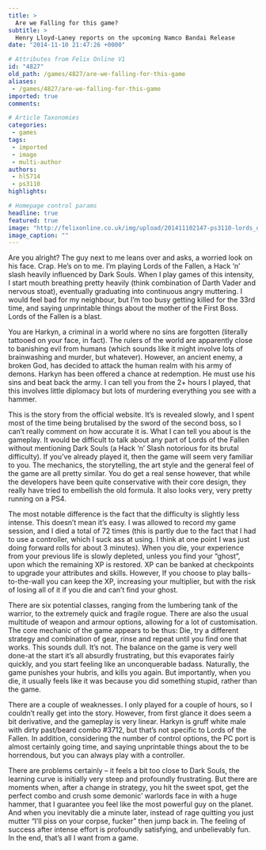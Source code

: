```yaml
---
title: >
  Are we Falling for this game?
subtitle: >
  Henry Lloyd-Laney reports on the upcoming Namco Bandai Release
date: "2014-11-10 21:47:26 +0000"

# Attributes from Felix Online V1
id: "4827"
old_path: /games/4827/are-we-falling-for-this-game
aliases:
 - /games/4827/are-we-falling-for-this-game
imported: true
comments:

# Article Taxonomies
categories:
 - games
tags:
 - imported
 - image
 - multi-author
authors:
 - hl5714
 - ps3110
highlights:

# Homepage control params
headline: true
featured: true
image: "http://felixonline.co.uk/img/upload/201411102147-ps3110-lords_of_the_fallen.png"
image_caption: ""
---
```


Are you alright? The guy next to me leans over and asks, a worried look on his face. Crap. He’s on to me. I’m playing Lords of the Fallen, a Hack ‘n’ slash heavily influenced by Dark Souls. When I play games of this intensity, I start mouth breathing pretty heavily (think combination of Darth Vader and nervous stoat), eventually graduating into continuous angry muttering. I would feel bad for my neighbour, but I’m too busy getting killed for the 33rd time, and saying unprintable things about the mother of the First Boss. Lords of the Fallen is a blast.

You are Harkyn, a criminal in a world where no sins are forgotten (literally tattooed on your face, in fact). The rulers of the world are apparently close to banishing evil from humans (which sounds like it might involve lots of brainwashing and murder, but whatever). However, an ancient enemy, a broken God, has decided to attack the human realm with his army of demons. Harkyn has been offered a chance at redemption. He must use his sins and beat back the army. I can tell you from the 2+ hours I played, that this involves little diplomacy but lots of murdering everything you see with a hammer.

This is the story from the official website. It’s is revealed slowly, and I spent most of the time being brutalised by the sword of the second boss, so I can’t really comment on how accurate it is. What I can tell you about is the gameplay. It would be difficult to talk about any part of Lords of the Fallen without mentioning Dark Souls (a Hack ‘n’ Slash notorious for its brutal difficulty). If you’ve already played it, then the game will seem very familiar to you. The mechanics, the storytelling, the art style and the general feel of the game are all pretty similar. You do get a real sense however, that while the developers have been quite conservative with their core design, they really have tried to embellish the old formula. It also looks very, very pretty running on a PS4.

The most notable difference is the fact that the difficulty is slightly less intense. This doesn’t mean it’s easy. I was allowed to record my game session, and I died a total of 72 times (this is partly due to the fact that I had to use a controller, which I suck ass at using. I think at one point I was just doing forward rolls for about 3 minutes). When you die, your experience from your previous life is slowly depleted, unless you find your “ghost”, upon which the remaining XP is restored. XP can be banked at checkpoints to upgrade your attributes and skills. However, If you choose to play balls-to-the-wall you can keep the XP, increasing your multiplier, but with the risk of losing all of it if you die and can’t find your ghost.

There are six potential classes, ranging from the lumbering tank of the warrior, to the extremely quick and fragile rogue. There are also the usual multitude of weapon and armour options, allowing for a lot of customisation. The core mechanic of the game appears to be thus: Die, try a different strategy and combination of gear, rinse and repeat until you find one that works. This sounds dull. It’s not. The balance on the game is very well done-at the start it’s all absurdly frustrating, but this evaporates fairly quickly, and you start feeling like an unconquerable badass. Naturally, the game punishes your hubris, and kills you again. But importantly, when you die, it usually feels like it was because you did something stupid, rather than the game.

There are a couple of weaknesses. I only played for a couple of hours, so I couldn’t really get into the story. However, from first glance it does seem a bit derivative, and the gameplay is very linear. Harkyn is gruff white male with dirty past/beard combo #3712, but that’s not specific to Lords of the Fallen. In addition, considering the number of control options, the PC port is almost certainly going time, and saying unprintable things about the to be horrendous, but you can always play with a controller.

There are problems certainly – it feels a bit too close to Dark Souls, the learning curve is initially very steep and profoundly frustrating. But there are moments when, after a change in strategy, you hit the sweet spot, get the perfect combo and crush some demonic’ warlords face in with a huge hammer, that I guarantee you feel like the most powerful guy on the planet. And when you inevitably die a minute later, instead of rage quitting you just mutter “I’ll piss on your corpse, fucker” then jump back in. The feeling of success after intense effort is profoundly satisfying, and unbelievably fun. In the end, that’s all I want from a game.
